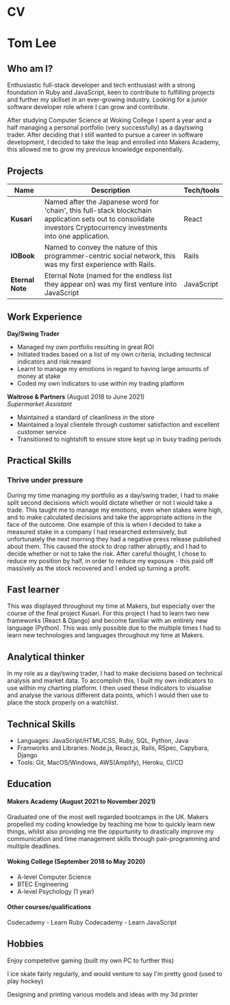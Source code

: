 # CV

# Tom Lee

## Who am I?

Enthusiastic full-stack developer and tech enthusiast with a strong foundation in Ruby and JavaScript, keen to contribute to fulfilling projects and further my skillset in an ever-growing industry. Looking for a junior software developer role where I can grow and contribute.

After studying Computer Science at Woking College I spent a year and a half managing a personal portfolio (very successfully) as a day/swing trader. After deciding that I still wanted to pursue a career in software development, I decided to take the leap and enrolled into Makers Academy, this allowed me to grow my previous knowledge exponentially.

## Projects

| Name             | Description                                                         | Tech/tools     |
| ---------------- | ------------------------------------------------------------------- | -------------- |
| **Kusari**       | Named after the Japanese word for 'chain', this full-stack blockchain application sets out to consolidate investors Cryptocurrency investments into one application. | React | Django | PostgreSQL | SCSS | Multiple APIs to retrieve coin info |
| **IOBook**       | Named to convey the nature of this programmer-centric social network, this was my first experience with Rails.  | Rails | Rspec | OmniAuth | Devise | PostgreSQL | CSS |
| **Eternal Note** | Eternal Note (named for the endless list they appear on) was my first venture into JavaScript | JavaScript | PostgreSQL | SCSS |

## Work Experience

**Day/Swing Trader**

- Managed my own portfolio resulting in great ROI
- Initiated trades based on a list of my own criteria, including technical indicators and risk:reward
- Learnt to manage my emotions in regard to having large amounts of money at stake
- Coded my own indicators to use within my trading platform

**Waitrose & Partners** (August 2018 to June 2021)  
_Supermarket Assistant_

- Maintained a standard of cleanliness in the store
- Maintained a loyal clientele through customer satisfaction and excellent customer service
- Transitioned to nightshift to ensure store kept up in busy trading periods

## Practical Skills

### Thrive under pressure

During my time managing my portfolio as a day/swing trader, I had to make split second decisions which would dictate whether or not I would take a trade. This taught me to manage my emotions, even when stakes were high, and to make calculated decisions and take the appropriate actions in the face of the outcome. One example of this is when I decided to take a measured stake in a company I had researched extensively, but unfortunately the next morning they had a negative press release published about them. This caused the stock to drop rather abruptly, and I had to decide whether or not to take the risk. After careful thought, I chose to reduce my position by half, in order to reduce my exposure - this paid off massively as the stock recovered and I ended up turning a profit.

## Fast learner

This was displayed throughout my time at Makers, but especially over the course of the final project Kusari. For this project I had to learn two new frameworks (React & Django) and become familiar with an entirely new language (Python). This was only possible due to the multiple times I had to learn new technologies and languages throughout my time at Makers.

## Analytical thinker

In my role as a day/swing trader, I had to make decisions based on technical analysis and market data. To accomplish this, I built my own indicators to use within my charting platform. I then used these indicators to visualise and analyse the various different data points, which I would then use to place the stock properly on a watchlist.

## Technical Skills

- Languages: JavaScript/HTML/CSS, Ruby, SQL, Python, Java
- Framworks and Libraries: Node.js, React.js, Rails, RSpec, Capybara, Django
- Tools: Git, MacOS/Windows, AWS(Amplify), Heroku, CI/CD

## Education

#### Makers Academy (August 2021 to November 2021)

Graduated one of the most well regarded bootcamps in the UK. Makers propelled my coding knowledge by teaching me how to quickly learn new things, whilst also providing me the oppurtunity to drastically improve my communication and time management skills through pair-programming and multiple deadlines.

#### Woking College (September 2018 to May 2020)

- A-level Computer Science
- BTEC Engineering
- A-level Psychology (1 year)

#### Other courses/qualifications

Codecademy - Learn Ruby
Codecademy - Learn JavaScript

## Hobbies

Enjoy competetive gaming (built my own PC to further this)

I ice skate fairly regularly, and would venture to say I'm pretty good (used to play hockey)

Designing and printing various models and ideas with my 3d printer
